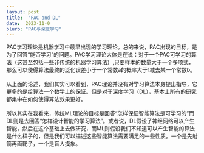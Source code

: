 ```yaml
---
layout: post
title:  "PAC and DL"
date:  2023-11-0 
blurb: "PAC与深度学习"
---
```


PAC学习理论是机器学习中最早出现的学习理论。总的来说，PAC出现的目标，是为了回答“能否学习”的问题。PAC学习理论大体是在说：对于一个PAC可学习的算法（这甚至包括一些非传统的机器学习算法）,只要样本的数量大于一个多项式，那么可以使得算法最终的泛化误差小于一个常数a的概率大于1减去某一个常数b。
<br/>
<br/>
从上面的论述，我们其实可以看到，PAC理论并没有对学习算法本身提出指导，它更多的是给算法一个数学上的保证。但是对于深度学习（DL），基本上所有的研究都集中在如何使得算法效果更好。
<br/>
<br/>
所以其实在我看来，传统ML理论的目标是回答“怎样保证智能算法是可学习的”而DL则是去回答“怎样设计智能的学习算法”。或者说，DL假设了神经网络可以产生智能，然后在这个基础上去做研究，而ML则假设我们不知道可以产生智能的算法是什么样子的，但是我们可以描述这些智能算法需要满足的一些性质。一个是先射箭再画靶子，一个是盲人摸象。
<br/>
<br/>